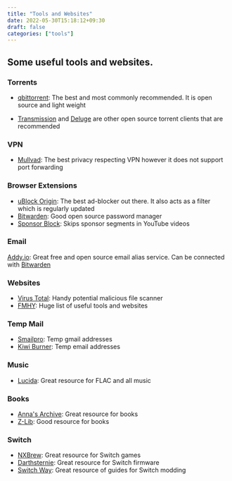 ```yaml
---
title: "Tools and Websites"
date: 2022-05-30T15:18:12+09:30
draft: false
categories: ["tools"]
---
```


## Some useful tools and websites. 
  

### Torrents
- [qbittorrent](https://qbittorrent.org): The best and most commonly recommended. It is open source and light weight

- [Transmission](https://transmissionbt.com/) and [Deluge](https://deluge-torrent.org/) are other open source torrent clients that are recommended 

### VPN
- [Mullvad](https://mullvad.net): The best privacy respecting VPN however it does not support port forwarding

### Browser Extensions 
- [uBlock Origin](https://ublockorigin.com/): The best ad-blocker out there. It also acts as a filter which is regularly updated
- [Bitwarden](https://bitwarden.com): Good open source password manager
- [Sponsor Block](https://sponsor.ajay.app/): Skips sponsor segments in YouTube videos
### Email
[Addy.io](https://addy.io/): Great free and open source email alias service. Can be connected with [Bitwarden](https://bitwarden.com)
### Websites 
- [Virus Total](https://www.virustotal.com/gui/home/upload):
Handy potential malicious file scanner
- [FMHY](https://fmhy.net): Huge list of useful tools and websites
### Temp Mail
- [Smailpro](https://smailpro.com/temporary-email): Temp gmail addresses
- [Kiwi Burner](https://burner.kiwi/): Temp email addresses
### Music
- [Lucida](https://lucida.to/): Great resource for FLAC and all music

### Books
- [Anna's Archive](https://annas-archive.org): Great resource for books
- [Z-Lib](https://z-lib.gd/): Good resource for books

### Switch
- [NXBrew](https://nxbrew.net/): Great resource for Switch games
- [Darthsternie](https://darthsternie.net/switch-firmwares/): Great resource for Switch firmware
- [Switch Way](Switchway.net): Great resource of guides for Switch modding
